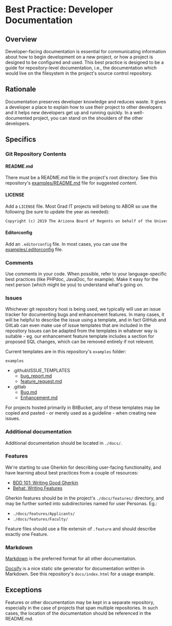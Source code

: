 # Best Practice: Developer Documentation

## Overview

Developer-facing documentation is essential for communicating information about how to begin development on a new project, or how a project is designed to be configured and used.
This best practice is designed to be a guide for repository-level documentation, i.e., the documentation which would live on the filesystem in the project's source control repository.


## Rationale

Documentation preserves developer knowledge and reduces waste.
It gives a developer a place to explain how to use their project to other developers and it helps new developers get up and running quickly.
In a well-documented project, you can stand on the shoulders of the other developers.

## Specifics

### Git Repository Contents

#### README.md

There must be a README.md file in the project's root directory.
See this repository's [examples/README.md](https://github.com/uazgraduatecollege/developer-essentials/blob/master/examples/README.md) file for suggested content.

#### LICENSE

Add a `LICENSE` file.
Most Grad IT projects will belong to ABOR so use the following (be sure to update the year as needed):

```txt
Copyright (c) 2019 The Arizona Board of Regents on behalf of the University of Arizona - All Rights Reserved.
```

#### Editorconfig

Add an `.editorconfig` file.
In most cases, you can use the [examples/.editorconfig](https://github.com/uazgraduatecollege/developer-essentials/blob/master/examples/.editorconfig) file.

### Comments

Use comments in your code.
When possible, refer to your language-specific best practices (like PHPdoc, JavaDoc, for example).
Make it easy for the next person (which might be you) to understand what's going on.

### Issues

Whichever git repository host is being used, we typically will use an issue tracker for documenting bugs and enhancement features.
In many cases, it will be helpful to describe the issue using a template, and in fact GitHub and GitLab can even make use of issue templates that are included in the repository
Issues can be adapted from the templates in whatever way is suitable - eg. our enhancement feature template includes a section for proposed SQL changes, which can be removed entirely if not relevent.

Current templates are in this repository's `examples` folder:

`examples`
  - .github\ISSUE_TEMPLATES
    - [bug_report.md](https://github.com/uazgraduatecollege/developer-essentials/blob/master/examples/.github/ISSUE_TEMPLATES/bug_report.md)
    - [feature_request.md](https://github.com/uazgraduatecollege/developer-essentials/blob/master/examples/.github/ISSUE_TEMPLATES/feature_request.md)
  - .gitlab
    - [Bug.md](https://github.com/uazgraduatecollege/developer-essentials/blob/master/examples/.gitlab/Bug.md)
    - [Enhancement.md](https://github.com/uazgraduatecollege/developer-essentials/blob/master/examples/.gitlab/Enhancement.md)

For projects hosted primarily in BitBucket, any of these templates may be copied and pasted - or merely used as a guideline - when creating new issues.

### Additional documentation

Additional documentation should be located in `./docs/`.

### Features

We're starting to use Gherkin for describing user-facing functionality, and have learning about best practices from a couple of resources:

 - [BDD 101: Writing Good Gherkin](https://automationpanda.com/2017/01/30/bdd-101-writing-good-gherkin/)
 - [Behat: Writing Features](http://docs.behat.org/en/v2.5/guides/1.gherkin.html)

Gherkin features should be in the project's `./docs/features/` directory, and may be further sorted into subdirectories named for user Personas.
Eg.:
 - `./docs/features/Applicants/`
 - `./docs/features/Faculty/`

Feature files should use a file extensin of `.feature` and should describe exactly one Feature.

### Markdown

[Markdown](http://commonmark.org) is the preferred format for all other documentation.

[Docsify](https://docsify.js.org/#/) is a nice static site generator for documentation written in Markdown.
See this repository's `docs/index.html` for a usage example.


## Exceptions

Features or other documentation may be kept in a separate repository, especially in the case of projects that span multiple repositories.
In such cases, the location of the documentation should be referenced in the README.md.


